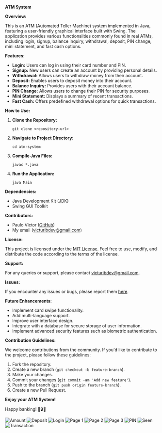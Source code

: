 **ATM System**

**Overview:**

This is an ATM (Automated Teller Machine) system implemented in Java, featuring a user-friendly graphical interface built with Swing. The application provides various functionalities commonly found in real ATMs, including login, signup, balance inquiry, withdrawal, deposit, PIN change, mini statement, and fast cash options.

**Features:**

- **Login:** Users can log in using their card number and PIN.
- **Signup:** New users can create an account by providing personal details.
- **Withdrawal:** Allows users to withdraw money from their account.
- **Deposit:** Enables users to deposit money into their account.
- **Balance Inquiry:** Provides users with their account balance.
- **PIN Change:** Allows users to change their PIN for security purposes.
- **Mini Statement:** Displays a summary of recent transactions.
- **Fast Cash:** Offers predefined withdrawal options for quick transactions.


**How to Use:**

1. **Clone the Repository:**
   ```
   git clone <repository-url>
   ```
2. **Navigate to Project Directory:**
   ```
   cd atm-system
   ```
3. **Compile Java Files:**
   ```
   javac *.java
   ```
4. **Run the Application:**
   ```
   java Main
   ```

**Dependencies:**

- Java Development Kit (JDK)
- Swing GUI Toolkit

**Contributors:**

- Paulo Victor ([GitHub](https://github.com/paulovictordev))
- My email (victuribdev@gmail.com)

**License:**

This project is licensed under the [MIT License](LICENSE). Feel free to use, modify, and distribute the code according to the terms of the license.

**Support:**

For any queries or support, please contact victuribdev@gmail.com.

**Issues:**

If you encounter any issues or bugs, please report them [here](https://github.com/your-username/atm-system/issues).

**Future Enhancements:**

- Implement card swipe functionality.
- Add multi-language support.
- Improve user interface design.
- Integrate with a database for secure storage of user information.
- Implement advanced security features such as biometric authentication.

**Contribution Guidelines:**

We welcome contributions from the community. If you'd like to contribute to the project, please follow these guidelines:

1. Fork the repository.
2. Create a new branch (`git checkout -b feature-branch`).
3. Make your changes.
4. Commit your changes (`git commit -am 'Add new feature'`).
5. Push to the branch (`git push origin feature-branch`).
6. Create a new Pull Request.

**Enjoy your ATM System!**

Happy banking! 🏦🔒🚀

![Amount](images/amount.png)
![Deposit](images/deposit.png)
![Login](images/login.png)
![Page 1](images/page1.png)
![Page 2](images/page2.png)
![Page 3](images/page3.png)
![PIN](images/pin.png)
![Seen](images/seen.png)
![Transaction](images/transaction.png)

